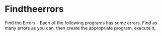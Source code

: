 # Findtheerrors
Find the Errors - Each of the following programs has some errors. Find as many errors as you can, then create the appropriate program, execute it,
